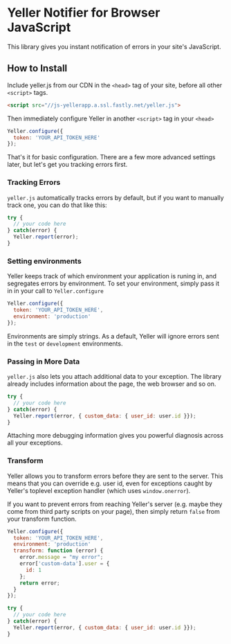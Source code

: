 # Yeller Notifier for Browser JavaScript

This library gives you instant notification of errors in your site's JavaScript.

## How to Install

Include yeller.js from our CDN in the `<head>` tag of your site, before all
other `<script>` tags.

```html
<script src="//js-yellerapp.a.ssl.fastly.net/yeller.js">
```

Then immediately configure Yeller in another `<script>` tag in your `<head>`

```javascript
Yeller.configure({
  token: 'YOUR_API_TOKEN_HERE'
});
```

That's it for basic configuration. There are a few more advanced settings
later, but let's get you tracking errors first.

### Tracking Errors

`yeller.js` automatically tracks errors by default, but if you want to manually
track one, you can do that like this:

```javascript
try {
  // your code here
} catch(error) {
  Yeller.report(error);
}
```

### Setting environments

Yeller keeps track of which environment your application is runing in, and
segregates errors by environment. To set your environment, simply pass it
in in your call to `Yeller.configure`

```javascript
Yeller.configure({
  token: 'YOUR_API_TOKEN_HERE',
  environment: 'production'
});
```

Environments are simply strings. As a default, Yeller will ignore errors sent
in the `test` or `development` environments.

### Passing in More Data

`yeller.js` also lets you attach additional data to your exception. The library
already includes information about the page, the web browser and so on.

```javascript
try {
  // your code here
} catch(error) {
  Yeller.report(error, { custom_data: { user_id: user.id }});
}
```

Attaching more debugging information gives you powerful diagnosis across all
your exceptions.

### Transform

Yeller allows you to transform errors before they are sent to the server.
This means that you can override e.g. user id, even for exceptions caught
by Yeller's toplevel exception handler (which uses `window.onerror`).

If you want to prevent errors from reaching Yeller's server
(e.g. maybe they come from third party scripts on your page),
then simply return `false` from your transform function.

```javascript
Yeller.configure({
  token: 'YOUR_API_TOKEN_HERE',
  environment: 'production'
  transform: function (error) {
    error.message = "my error";
    error['custom-data'].user = {
      id: 1
    };
    return error;
  }
});

try {
  // your code here
} catch(error) {
  Yeller.report(error, { custom_data: { user_id: user.id }});
}
```
